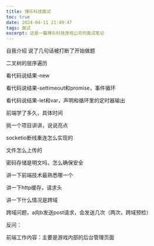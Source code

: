 ```yaml
---
title: 博乐科技面试
toc: true
date: 2024-04-11 21:49:47
tags: 面试
excerpt: 这是一篇博乐科技游戏公司的面试笔记
---
```


自我介绍 说了几句话被打断了开始做题

二叉树的层序遍历

看代码说结果-new

看代码说结果-settimeout和promise，事件循环

看代码说结果-let和var，声明和循环里的定时器输出

前端学了多久，具体时间

挑一个项目讲讲，说说亮点

socketio断线重连怎么实现的

文件怎么上传的

密码存储是明文吗，怎么确保安全

讲一下前端技术最熟悉哪一个

讲一下http缓存，请求头

讲一下什么情况是跨域

跨域问题，a向b发送post请求，会发送几次（两次，跨域预检）

反问：

前端工作内容：主要是游戏内部的后台管理页面
